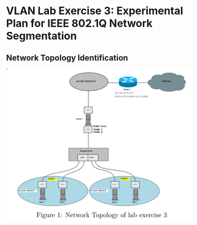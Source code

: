 # VLAN Lab Exercise 3: Experimental Plan for IEEE 802.1Q Network Segmentation

## Network Topology Identification
![alt text](image.png)